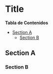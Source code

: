 # Title

<!--TOC-->

**Tabla de Contenidos**

- [Section A](#section-a)
  - [Section B](#section-b)

<!--TOC-->

## Section A

### Section B
